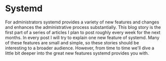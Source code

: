 # Systemd

For administrators systemd provides a variety of new features and changes and enhances the administrative process substantially. This blog story is the first part of a series of articles I plan to post roughly every week for the next months. In every post I will try to explain one new feature of systemd. Many of these features are small and simple, so these stories should be interesting to a broader audience. However, from time to time we'll dive a little bit deeper into the great new features systemd provides you with.
